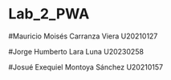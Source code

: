 # Lab_2_PWA

#Mauricio Moisés Carranza Viera U20210127

#Jorge Humberto Lara Luna U20230258

#Josué Exequiel Montoya Sánchez U20210157
